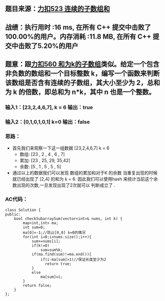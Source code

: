 ## 题目来源：[力扣523 连续的子数组和](https://leetcode-cn.com/problems/continuous-subarray-sum/)

## 战绩：执行用时 :16 ms, 在所有 C++ 提交中击败了100.00%的用户。内存消耗 :11.8 MB, 在所有 C++ 提交中击败了5.20%的用户

## 题意：跟[力扣560 和为k的子数组](https://github.com/ZCY19990813/ZCY1999/blob/master/%E5%8A%9B%E6%89%A3560%20%E5%92%8C%E4%B8%BAK%E7%9A%84%E5%AD%90%E6%95%B0%E7%BB%84.md)类似。给定一个包含非负数的数组和一个目标整数 k，编写一个函数来判断该数组是否含有连续的子数组，其大小至少为 2，总和为 k 的倍数，即总和为 n*k，其中 n 也是一个整数。

### 输入1：[23,2,4,6,7], k = 6 输出：true
### 输入2：[0,1,0,1,0,1] k=0 输出：false

### 思路：
- 首先我们来观察一下这一组数据 [23,2,4,6,7] k = 6​
   - 数组:		[23 , 2 , 4 , 6 , 7]
   - 累加:	        [23 , 25, 29, 35,42]
   - 余数:		[5  , 1 , 5 , 5 , 5]
- 通过以上的数据我们可以发现 数组的累加和对于K 的余数 当重复出现的时候就已经出现了 [2,4] 的和为 k = 6. 因此我们可以使用hash 来统计当前这个余数出现的次数,一旦发现出现了2次就可以 判断成立了 .

### AC代码：

```
class Solution {
public:
    bool checkSubarraySum(vector<int>& nums, int k) {
        map<int,int> ma;
        int sum=0;
        ma[0]=-1;//防止[0,0] k=0的情况
        for(int i=0;i<nums.size();i++){
            sum+=nums[i];
            if(k!=0)
                sum=sum%k;
            if(ma.find(sum)!=ma.end()){
                if(i-ma[sum]>1)//保证长度至少为2
                  return true;
            }
            else
                ma[sum]=i;
        }
        return false;
    }
};
```


